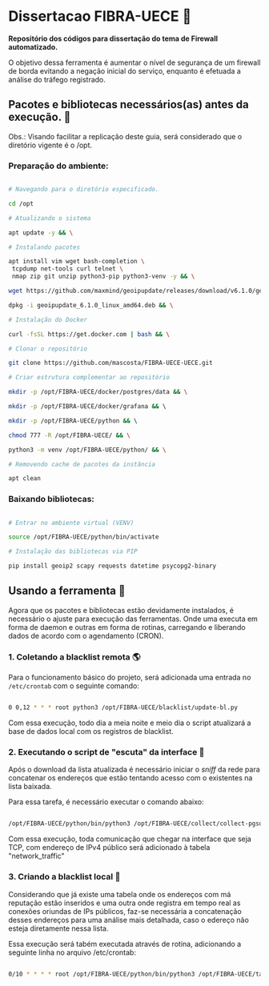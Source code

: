 
# Dissertacao FIBRA-UECE :closed_book:

**Repositório dos códigos para dissertação do tema de Firewall automatizado.**

O objetivo dessa ferramenta é aumentar o nível de segurança de um firewall de borda evitando a negação inicial do serviço, enquanto é efetuada a análise do tráfego registrado.

## Pacotes e bibliotecas necessários(as) antes da execução. :penguin: 

Obs.: Visando facilitar a replicação deste guia, será considerado que o diretório vigente é o /opt.

### Preparação do ambiente:


```bash

# Navegando para o diretório especificado.

cd /opt

# Atualizando o sistema

apt update -y && \

# Instalando pacotes

apt install vim wget bash-completion \
 tcpdump net-tools curl telnet \
 nmap zip git unzip python3-pip python3-venv -y && \

wget https://github.com/maxmind/geoipupdate/releases/download/v6.1.0/geoipupdate_6.1.0_linux_amd64.deb && \

dpkg -i geoipupdate_6.1.0_linux_amd64.deb && \

# Instalação do Docker

curl -fsSL https://get.docker.com | bash && \

# Clonar o repositório

git clone https://github.com/mascosta/FIBRA-UECE-UECE.git

# Criar estrutura complementar ao repositório

mkdir -p /opt/FIBRA-UECE/docker/postgres/data && \

mkdir -p /opt/FIBRA-UECE/docker/grafana && \ 

mkdir -p /opt/FIBRA-UECE/python && \ 

chmod 777 -R /opt/FIBRA-UECE/ && \

python3 -m venv /opt/FIBRA-UECE/python/ && \

# Removendo cache de pacotes da instância

apt clean

```

### Baixando bibliotecas:


```bash

# Entrar no ambiente virtual (VENV)

source /opt/FIBRA-UECE/python/bin/activate

# Instalação das bibliotecas via PIP

pip install geoip2 scapy requests datetime psycopg2-binary

```

## Usando a ferramenta :snake:

Agora que os pacotes e bibliotecas estão devidamente instalados, é necessário o ajuste para execução das ferramentas. Onde uma executa em forma de daemon e outras em forma de rotinas, carregando e liberando dados de acordo com o agendamento (CRON).

### 1. Coletando a blacklist remota  :earth_americas:

Para o funcionamento básico do projeto, será adicionada uma entrada no ```/etc/crontab``` com o seguinte comando:

```bash

0 0,12 * * * root python3 /opt/FIBRA-UECE/blacklist/update-bl.py

```

Com essa execução, todo dia a meia noite e meio dia o script atualizará a base de dados local com os registros de blacklist.


### 2. Executando o script de "escuta" da interface :mag_right:

Após o download da lista atualizada é necessário iniciar o *sniff* da rede para concatenar os endereços que estão tentando acesso com o existentes na lista baixada.

Para essa tarefa, é necessário executar o comando abaixo:

```bash

/opt/FIBRA-UECE/python/bin/python3 /opt/FIBRA-UECE/collect/collect-pgsql-ipv4-tcp-syn.py > /dev/null &

```

Com essa execução, toda comunicação que chegar na interface que seja TCP, com endereço de IPv4 público será adicionado à tabela "network_traffic"

### 3. Criando a blacklist local :bookmark_tabs:

Considerando que já existe uma tabela onde os endereços com má reputação estão inseridos e uma outra onde registra em tempo real as conexões oriundas de IPs públicos, faz-se necessária a concatenação desses endereços para uma análise mais detalhada, caso o edereço não esteja diretamente nessa lista.

Essa execução será tabém executada através de rotina, adicionando a seguinte linha no arquivo /etc/crontab:

```bash

0/10 * * * * root /opt/FIBRA-UECE/python/bin/python3 /opt/FIBRA-UECE/tarpit/tarpit-in3.py > /dev/null &

```